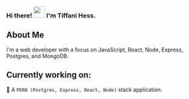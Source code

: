 ### Hi there! <img src="https://raw.githubusercontent.com/MartinHeinz/MartinHeinz/master/wave.gif" width="30px"> I'm Tiffani Hess.

## About Me
I'm a web developer with a focus on JavaScript, React, Node, Express, Postgres, and MongoDB.


## Currently working on:
🔭  A `PERN (Postgres, Express, React, Node)` stack application.

<!--
**bumblybee/bumblybee** is a ✨ _special_ ✨ repository because its `README.md` (this file) appears on your GitHub profile.

Here are some ideas to get you started:

- 🔭 I’m currently working on ...
- 🌱 I’m currently learning ...
- 👯 I’m looking to collaborate on ...
- 🤔 I’m looking for help with ...
- 💬 Ask me about ...
- 📫 How to reach me: ...
- 😄 Pronouns: ...
- ⚡ Fun fact: ...
-->
